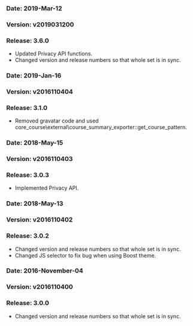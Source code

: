 ### Date: 		2019-Mar-12
### Version:	v2019031200
### Release:    3.6.0

- Updated Privacy API functions.
- Changed version and release numbers so that whole set is in sync.

### Date: 		2019-Jan-16
### Version:	v2016110404
### Release:    3.1.0

- Removed gravatar code and used core_course\external\course_summary_exporter::get_course_pattern.

### Date: 		2018-May-15
### Version:	v2016110403
### Release:    3.0.3

- Implemented Privacy API.

### Date: 		2018-May-13
### Version:	v2016110402
### Release:    3.0.2

- Changed version and release numbers so that whole set is in sync.
- Changed JS selector to fix bug when using Boost theme.

### Date: 		2016-November-04
### Version:	v2016110400
### Release:    3.0.0

- Changed version and release numbers so that whole set is in sync.
